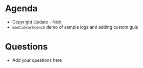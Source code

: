 Agenda
======

* Copyright Update - Nick
* `mantidworkbench` demo of sample logs and adding custom guis

Questions
=========

* Add your questions here
